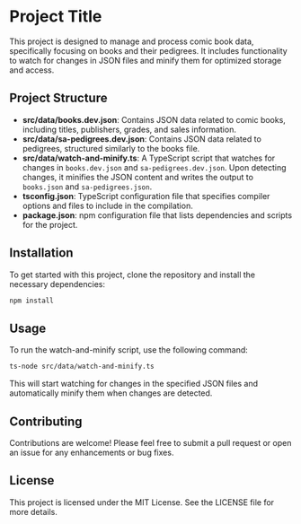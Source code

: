 # Project Title

This project is designed to manage and process comic book data, specifically focusing on books and their pedigrees. It includes functionality to watch for changes in JSON files and minify them for optimized storage and access.

## Project Structure

- **src/data/books.dev.json**: Contains JSON data related to comic books, including titles, publishers, grades, and sales information.
- **src/data/sa-pedigrees.dev.json**: Contains JSON data related to pedigrees, structured similarly to the books file.
- **src/data/watch-and-minify.ts**: A TypeScript script that watches for changes in `books.dev.json` and `sa-pedigrees.dev.json`. Upon detecting changes, it minifies the JSON content and writes the output to `books.json` and `sa-pedigrees.json`.
- **tsconfig.json**: TypeScript configuration file that specifies compiler options and files to include in the compilation.
- **package.json**: npm configuration file that lists dependencies and scripts for the project.

## Installation

To get started with this project, clone the repository and install the necessary dependencies:

```bash
npm install
```

## Usage

To run the watch-and-minify script, use the following command:

```bash
ts-node src/data/watch-and-minify.ts
```

This will start watching for changes in the specified JSON files and automatically minify them when changes are detected.

## Contributing

Contributions are welcome! Please feel free to submit a pull request or open an issue for any enhancements or bug fixes.

## License

This project is licensed under the MIT License. See the LICENSE file for more details.